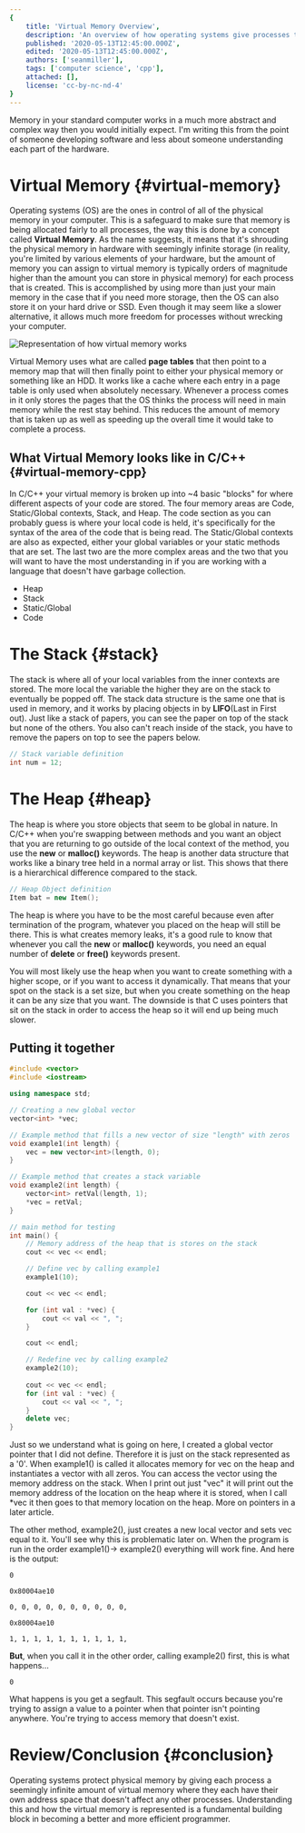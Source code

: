 ```yaml
---
{
    title: 'Virtual Memory Overview',
    description: 'An overview of how operating systems give processes their own address space.',
    published: '2020-05-13T12:45:00.000Z',
    edited: '2020-05-13T12:45:00.000Z',
    authors: ['seanmiller'],
    tags: ['computer science', 'cpp'],
    attached: [],
    license: 'cc-by-nc-nd-4'
}
---
```


Memory in your standard computer works in a much more abstract and complex way then you would initially expect. I'm writing this from the point of someone developing software and less about someone understanding each part of the hardware.

# Virtual Memory {#virtual-memory}

Operating systems (OS) are the ones in control of all of the physical memory in your computer. This is a safeguard to make sure that memory is being allocated fairly to all processes, the way this is done by a concept called **Virtual Memory**. As the name suggests, it means that it's shrouding the physical memory in hardware with seemingly infinite storage (in reality, you're limited by various elements of your hardware, but the amount of memory you can assign to virtual memory is typically orders of magnitude higher than the amount you can store in physical memory) for each process that is created. This is accomplished by using more than just your main memory in the case that if you need more storage, then the OS can also store it on your hard drive or SSD. Even though it may seem like a slower alternative, it allows much more freedom for processes without wrecking your computer.

![Representation of how virtual memory works](./virtual_memory.svg)

Virtual Memory uses what are called **page tables** that then point to a memory map that will then finally point to either your physical memory or something like an HDD. It works like a cache where each entry in a page table is only used when absolutely necessary. Whenever a process comes in it only stores the pages that the OS thinks the process will need in main memory while the rest stay behind. This reduces the amount of memory that is taken up as well as speeding up the overall time it would take to complete a process.

## What Virtual Memory looks like in C/C++ {#virtual-memory-cpp}

In C/C++ your virtual memory is broken up into ~4 basic "blocks" for where different aspects of your code are stored. The four memory areas are Code, Static/Global contexts, Stack, and Heap. The code section as you can probably guess is where your local code is held, it's specifically for the syntax of the area of the code that is being read. The Static/Global contexts are also as expected, either your global variables or your static methods that are set. The last two are the more complex areas and the two that you will want to have the most understanding in if you are working with a language that doesn't have garbage collection.

- Heap
- Stack
- Static/Global
- Code

# The Stack {#stack}

The stack is where all of your local variables from the inner contexts are stored. The more local the variable the higher they are on the stack to eventually be popped off. The stack data structure is the same one that is used in memory, and it works by placing objects in by **LIFO**(Last in First out). Just like a stack of papers, you can see the paper on top of the stack but none of the others. You also can't reach inside of the stack, you have to remove the papers on top to see the papers below.

```cpp
// Stack variable definition
int num = 12;
```

# The Heap {#heap}

The heap is where you store objects that seem to be global in nature. In C/C++ when you're swapping between methods and you want an object that you are returning to go outside of the local context of the method, you use the **new** or **malloc()** keywords. The heap is another data structure that works like a binary tree held in a normal array or list. This shows that there is a hierarchical difference compared to the stack.

```cpp
// Heap Object definition
Item bat = new Item();
```

The heap is where you have to be the most careful because even after termination of the program, whatever you placed on the heap will still be there. This is what creates memory leaks, it's a good rule to know that whenever you call the **new** or **malloc()** keywords, you need an equal number of **delete** or **free()** keywords present.

You will most likely use the heap when you want to create something with a higher scope, or if you want to access it dynamically. That means that your spot on the stack is a set size, but when you create something on the heap it can be any size that you want. The downside is that C uses pointers that sit on the stack in order to access the heap so it will end up being much slower.

## Putting it together

```cpp
#include <vector>
#include <iostream>

using namespace std;

// Creating a new global vector
vector<int> *vec;

// Example method that fills a new vector of size "length" with zeros
void example1(int length) {
	vec = new vector<int>(length, 0);
}

// Example method that creates a stack variable
void example2(int length) {
	vector<int> retVal(length, 1);
	*vec = retVal;
}

// main method for testing
int main() {
	// Memory address of the heap that is stores on the stack
	cout << vec << endl;

	// Define vec by calling example1
	example1(10);

	cout << vec << endl;

	for (int val : *vec) {
		cout << val << ", ";
	}

	cout << endl;

	// Redefine vec by calling example2
	example2(10);
	
	cout << vec << endl;
	for (int val : *vec) {
		cout << val << ", ";
	}
	delete vec;
}
```

Just so we understand what is going on here, I created a global vector pointer that I did not define. Therefore it is just on the stack represented as a '0'. When example1() is called it allocates memory for vec on the heap and instantiates a vector with all zeros. You can access the vector using the memory address on the stack. When I print out just "vec" it will print out the memory address of the location on the heap where it is stored, when I call *vec it then goes to that memory location on the heap. More on pointers in a later article.

The other method, example2(), just creates a new local vector and sets vec equal to it. You'll see why this is problematic later on. When the program is run in the order example1()$\to$ example2() everything will work fine. And here is the output:

```
0

0x80004ae10

0, 0, 0, 0, 0, 0, 0, 0, 0, 0,

0x80004ae10

1, 1, 1, 1, 1, 1, 1, 1, 1, 1,
```

**But**, when you call it in the other order, calling example2() first, this is what happens...

```
0
```

What happens is you get a segfault. This segfault occurs because you're trying to assign a value to a pointer when that pointer isn't pointing anywhere. You're trying to access memory that doesn't exist.

# Review/Conclusion {#conclusion}

Operating systems protect physical memory by giving each process a seemingly infinite amount of virtual memory where they each have their own address space that doesn't affect any other processes. Understanding this and how the virtual memory is represented is a fundamental building block in becoming a better and more efficient programmer.
